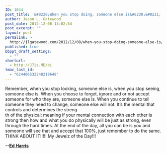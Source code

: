 ```yaml
---
ID: 1044
post_title: '&#8220;When you stop doing, someone else is&#8230;&#8221;'
author: Jason L. Gatewood
post_date: 2012-12-08 13:02:54
post_excerpt: ""
layout: post
permalink: >
  http://jlgatewood.com/2012/12/08/when-you-stop-doing-someone-else-is/
published: true
bbppt_draft_settings:
  - ""
shorturl:
  - http://J7is.ME/bi
tmac_last_id:
  - "624406532248219648"
---
```

<div data-ft="{&quot;type&quot;:11,&quot;tn&quot;:&quot;C&quot;}">Remember, when you stop looking, someone else is, when you stop seeing, someone else is. When you choose to forget, ignore and or not accept someone for who they are, someone else is. When you continue to tell someone they need to change, someone else will not. It’s the mental that controls and determines the streng</div>
<div data-ft="{&quot;tn&quot;:&quot;M&quot;}">
<div id="id_50c2ba80441a33324418265">
<div>th of the physical; meaning if your mental connection with each other is strong then how and what you do physically will be just as strong, even through the hard times. At the end of the day, all you can be is you and someone will see that and accept that 100%, just remember to do the same. THINK ABOUT IT!!!!! My Jewelz of the Day!!!

<strong>--<a id="js_16" href="https://www.facebook.com/djesmooveutm/posts/391726040909583" data-hovercard="/ajax/hovercard/user.php?id=100002165711486">Ed Harris</a></strong></div>
</div>
</div>